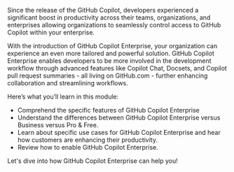 Since the release of the GitHub Copilot, developers experienced a significant boost in productivity across their teams, organizations, and enterprises allowing organizations to seamlessly control access to GitHub Copilot within your enterprise.

With the introduction of GitHub Copilot Enterprise, your organization can experience an even more tailored and powerful solution. GitHub Copilot Enterprise enables developers to be more involved in the development workflow through advanced features like Copilot Chat, Docsets, and Copilot pull request summaries - all living on GitHub.com - further enhancing collaboration and streamlining workflows.

Here’s what you’ll learn in this module:

- Comprehend the specific features of GitHub Copilot Enterprise
- Understand the differences between GitHub Copilot Enterprise versus Business versus Pro & Free.
- Learn about specific use cases for GitHub Copilot Enterprise and hear how customers are enhancing their productivity.
- Review how to enable GitHub Copilot Enterprise.

Let's dive into how GitHub Copilot Enterprise can help you!
